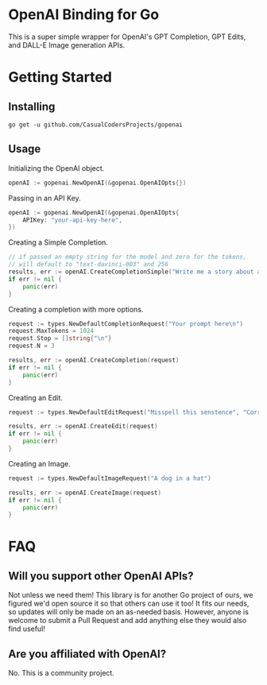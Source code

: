 # OpenAI Binding for Go

This is a super simple wrapper for OpenAI's GPT Completion, GPT Edits, and DALL-E Image generation APIs.

# Getting Started

## Installing

```
go get -u github.com/CasualCodersProjects/gopenai
```

## Usage

Initializing the OpenAI object.

```go
openAI := gopenai.NewOpenAI(&gopenai.OpenAIOpts{})
```

Passing in an API Key.

```go
openAI := gopenai.NewOpenAI(&gopenai.OpenAIOpts{
    APIKey: "your-api-key-here",
})
```

Creating a Simple Completion.

```go
// if passed an empty string for the model and zero for the tokens, 
// will default to "text-davinci-003" and 256
results, err := openAI.CreateCompletionSimple("Write me a story about a woman named Alice", "", 0)
if err != nil {
    panic(err)
}
```

Creating a completion with more options.

```go
request := types.NewDefaultCompletionRequest("Your prompt here\n")
request.MaxTokens = 1024
request.Stop = []string{"\n"}
request.N = 3

results, err := openAI.CreateCompletion(request)
if err != nil {
    panic(err)
}
```

Creating an Edit.

```go
request := types.NewDefaultEditRequest("Misspell this senstence", "Correct the spelling mistakes.")

results, err := openAI.CreateEdit(request)
if err != nil {
    panic(err)
}
```

Creating an Image.

```go
request := types.NewDefaultImageRequest("A dog in a hat")

results, err := openAI.CreateImage(request)
if err != nil {
    panic(err)
}
```

# FAQ

## Will you support other OpenAI APIs?

Not unless we need them! This library is for another Go project of ours, we figured we'd open source it so that others can use it too! It fits our needs, so updates will only be made on an as-needed basis. However, anyone is welcome to submit a Pull Request and add anything else they would also find useful!

## Are you affiliated with OpenAI?

No. This is a community project.
